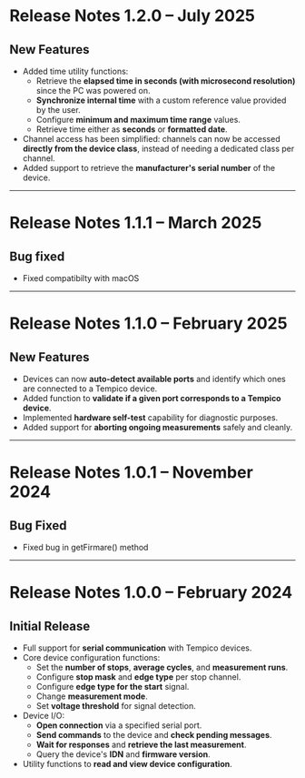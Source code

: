 # Release Notes 1.2.0 – July 2025

## New Features

- Added time utility functions:
  - Retrieve the **elapsed time in seconds (with microsecond resolution)** since the PC was powered on.
  - **Synchronize internal time** with a custom reference value provided by the user.
  - Configure **minimum and maximum time range** values.
  - Retrieve time either as **seconds** or **formatted date**.
- Channel access has been simplified: channels can now be accessed **directly from the device class**, instead of needing a dedicated class per channel.
- Added support to retrieve the **manufacturer's serial number** of the device.

---

# Release Notes 1.1.1 – March 2025

## Bug fixed

- Fixed compatibilty with macOS

---

# Release Notes 1.1.0 – February 2025

## New Features

- Devices can now **auto-detect available ports** and identify which ones are connected to a Tempico device.
- Added function to **validate if a given port corresponds to a Tempico device**.
- Implemented **hardware self-test** capability for diagnostic purposes.
- Added support for **aborting ongoing measurements** safely and cleanly.

---

# Release Notes 1.0.1 – November 2024

## Bug Fixed

- Fixed bug in getFirmare() method

---

# Release Notes 1.0.0 – February 2024

## Initial Release

- Full support for **serial communication** with Tempico devices.
- Core device configuration functions:
  - Set the **number of stops**, **average cycles**, and **measurement runs**.
  - Configure **stop mask** and **edge type** per stop channel.
  - Configure **edge type for the start** signal.
  - Change **measurement mode**.
  - Set **voltage threshold** for signal detection.
- Device I/O:
  - **Open connection** via a specified serial port.
  - **Send commands** to the device and **check pending messages**.
  - **Wait for responses** and **retrieve the last measurement**.
  - Query the device's **IDN** and **firmware version**.
- Utility functions to **read and view device configuration**.

